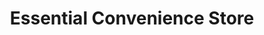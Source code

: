 ---
title: "Essential Convenience Store"
url: /dartford/essential-convenience-store/
shop: Lebensmittel
---